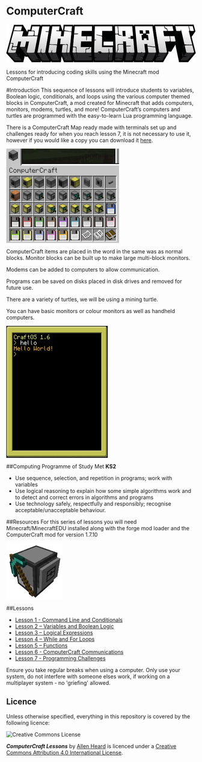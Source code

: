 # ComputerCraft

<a href="Logo"><img src="https://github.com/AllenHeard/ComputerCraft/blob/master/Screenshots/Main/Logo.png" align="middle" height="100" width="550" ></a><br><br>
Lessons for introducing coding skills using the Minecraft mod ComputerCraft

#Introduction
This sequence of lessons will introduce students to variables, Boolean logic, conditionals, and loops using the various computer themed blocks in ComputerCraft, a mod created for Minecraft that adds computers, monitors, modems, turtles, and more! ComputerCraft’s computers and turtles are programmed with the easy-to-learn Lua programming language.

There is a ComputerCraft Map ready made with terminals set up and challenges ready for when you reach lesson 7, it is not necessary to use it, however if you would like a copy you can download it [here](https://github.com/AllenHeard/ComputerCraft/blob/master/ComputerCraft%20World/ComputerCraft.zip).

<a href="elements"><img src="https://github.com/AllenHeard/ComputerCraft/blob/master/Screenshots/Main/elements.png" align="middle" height="250" width="300" ></a><br>

ComputerCraft items are placed in the word in the same was as normal blocks. Monitor blocks can be built up to make large multi-block monitors.

Modems can be added to computers to allow communication.

Programs can be saved on disks placed in disk drives and removed for future use.

There are a variety of turtles, we will be using a mining turtle.

You can have basic monitors or colour monitors as well as handheld computers.

<a href="handheld"><img src="https://github.com/AllenHeard/ComputerCraft/blob/master/Screenshots/Main/handheld.png" align="middle" height="350" width="270" ></a><br>

##Computing Programme of Study Met 
**KS2**
 - Use sequence, selection, and repetition in programs; work with variables 
 - Use logical reasoning to explain how some simple algorithms work and to detect and correct errors in algorithms and programs
 - Use technology safely, respectfully and responsibly; recognise acceptable/unacceptable behaviour.

##Resources
For this series of lessons you will need Minecraft/MinecraftEDU installed along with the forge mod loader and the ComputerCraft mod for version 1.7.10

<a href="turtle"><img src="https://github.com/AllenHeard/ComputerCraft/blob/master/Screenshots/Main/turtle.png" align="middle" height="150" width="150" ></a><br>

##Lessons
 - [Lesson 1 - Command Line and Conditionals](https://github.com/AllenHeard/ComputerCraft/blob/master/Lessons/Lesson%201.MD)
 - [Lesson 2 – Variables and Boolean Logic](https://github.com/AllenHeard/ComputerCraft/blob/master/Lessons/Lesson%202.MD)
 - [Lesson 3 – Logical Expressions](https://github.com/AllenHeard/ComputerCraft/blob/master/Lessons/Lesson%203.MD)
 - [Lesson 4 – While and For Loops](https://github.com/AllenHeard/ComputerCraft/blob/master/Lessons/Lesson%204.MD)
 - [Lesson 5 – Functions](https://github.com/AllenHeard/ComputerCraft/blob/master/Lessons/Lesson%205.MD)
 - [Lesson 6 - ComputerCraft Communications](https://github.com/AllenHeard/ComputerCraft/blob/master/Lessons/Lesson%206.MD)
 - [Lesson 7 - Programming Challenges](https://github.com/AllenHeard/ComputerCraft/blob/master/Lessons/Lesson%207.MD)
 
Ensure you take regular breaks when using a computer. Only use your system, do not interfere with someone elses work, if working on a multiplayer system - no 'griefing' allowed.

## Licence

Unless otherwise specified, everything in this repository is covered by the following licence:

![Creative Commons License](http://i.creativecommons.org/l/by-sa/4.0/88x31.png)

***ComputerCraft Lessons*** by [Allen Heard](http://www.mrheard.co.uk) is licenced under a [Creative Commons Attribution 4.0 International License](http://creativecommons.org/licenses/by-sa/4.0/).
